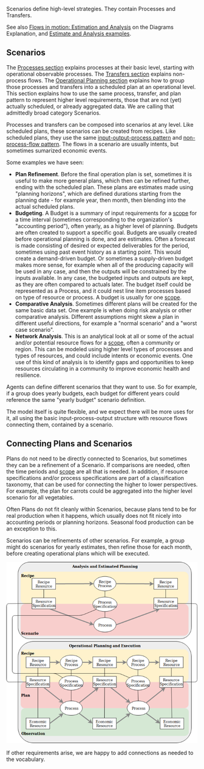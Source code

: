 Scenarios define high-level strategies. They contain Processes and Transfers.

See also [Flows in motion: Estimation and Analysis](specification/model-text/#estimation-and-analysis) on the Diagrams Explanation, and [Estimate and Analysis examples](examples/ex-scenario/).

## Scenarios

The [Processes section](processes.md) explains processes at their basic level, starting with operational observable processes. The [Transfers section](transfers.md) explains non-process flows.  The [Operational Planning section](plan.md) explains how to group those processes and transfers into a scheduled plan at an operational level. This section explains how to use the same process, transfer, and plan pattern to represent higher level requirements, those that are not (yet) actually scheduled, or already aggregated data.  We are calling that admittedly broad category Scenarios.

Processes and transfers can be composed into scenarios at any level.  Like scheduled plans, these scenarios can be created from recipes.  Like scheduled plans, they use the same [input-output-process pattern](../../introduction/core/#putting-them-together) and [non-process-flow pattern](../../introduction/core/#flows-without-processes). The flows in a scenario are usually intents, but sometimes sumarized economic events.

Some examples we have seen:

* <b>Plan Refinement</b>. Before the final operation plan is set, sometimes it is useful to make more general plans, which then can be refined further, ending with the scheduled plan.  These plans are estimates made using "planning horizons", which are defined durations starting from the planning date - for example year, then month, then blending into the actual scheduled plans.
* <b>Budgeting</b>.  A Budget is a summary of input requirements for a [scope](scoping.md) for a time interval (sometimes corresponding to the organization's "accounting period"), often yearly, as a higher level of planning. Budgets are often created to support a specific goal. Budgets are usually created before operational planning is done, and are estimates.  Often a forecast is made consisting of desired or expected deliverables for the period, sometimes using past event history as a starting point.  This would create a demand-driven budget.  Or sometimes a supply-driven budget makes more sense, for example when all of the producing capacity will be used in any case, and then the outputs will be constrained by the inputs available.  In any case, the budgeted inputs and outputs are kept, as they are often compared to actuals later.  The budget itself could be represented as a Process, and it could nest line item processes based on type of resource or process.  A budget is usually for one [scope](scoping.md).
* <b>Comparative Analysis</b>.  Sometimes different plans will be created for the same basic data set.  One example is when doing risk analysis or other comparative analysis.  Different assumptions might skew a plan in different useful directions, for example a "normal scenario" and a "worst case scenario".
* <b>Network Analysis</b>.  This is an analytical look at all or some of the actual and/or potential resource flows for a [scope](scoping.md), often a community or region.  This can be modeled using higher level types of processes and types of resources, and could include intents or economic events.  One use of this kind of analysis is to identify gaps and opportunities to keep resources circulating in a community to improve economic health and resilience.

Agents can define different scenarios that they want to use. So for example, if a group does yearly budgets, each budget for different years could reference the same "yearly budget" scenario definition.

The model itself is quite flexible, and we expect there will be more uses for it, all using the basic input-process-output structure with resource flows connecting them, contained by a scenario.

## Connecting Plans and Scenarios

Plans do not need to be directly connected to Scenarios, but sometimes they can be a refinement of a Scenario. If comparisons are needed, often the time periods and [scope](scoping.md) are all that is needed.  In addition, if resource specifications and/or process specifications are part of a classification taxonomy, that can be used for connecting the higher to lower perspectives.  For example, the plan for carrots could be aggregated into the higher level scenario for all vegetables.

Often Plans do not fit cleanly within Scenarios, because plans tend to be for real production when it happens, which usually does not fit nicely into accounting periods or planning horizons.  Seasonal food production can be an exception to this.

Scenarios can be refinements of other scenarios.  For example, a group might do scenarios for yearly estimates, then refine those for each month, before creating operational plans which will be executed.

![diagram with an analysis containing recipe and scenario connecting to full operational planning with recipe, plan, observation](../assets/plan-process-oper.png)

If other requirements arise, we are happy to add connections as needed to the vocabulary.
